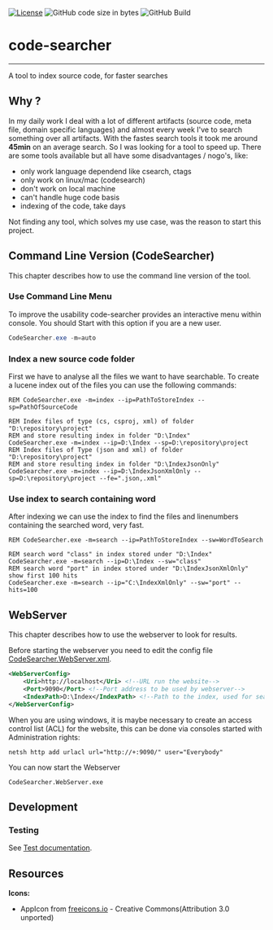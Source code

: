 [![License](https://img.shields.io/github/license/koepalex/code-searcher?style=flat-square)](https://github.com/koepalex/code-searcher/blob/master/LICENSE)
![GitHub code size in bytes](https://img.shields.io/github/languages/code-size/koepalex/code-searcher)
![GitHub Build](https://img.shields.io/github/workflow/status/koepalex/code-searcher/buildandtest?style=plastic)

# code-searcher
-------
A tool to index source code, for faster searches

## Why ?
In my daily work I deal with a lot of different artifacts (source code, meta file, domain specific languages) and almost every week I've to search something over all artifacts. With the fastes search tools it took me around **45min** on an average search. So I was looking for a tool to speed up.
There are some tools available but all have some disadvantages / nogo's, like:
* only work language dependend like csearch, ctags
* only work on linux/mac (codesearch)
* don't work on local machine
* can't handle huge code basis
* indexing of the code, take days

Not finding any tool, which solves my use case, was the reason to start this project. 

## Command Line Version (CodeSearcher)
This chapter describes how to use the command line version of the tool.

### Use Command Line Menu
To improve the usability code-searcher provides an interactive menu within console. You should Start with this option if you are a new user.

```powershell
CodeSearcher.exe -m=auto
```

### Index a new source code folder
First we have to analyse all the files we want to have searchable. To create a lucene index out of the files you can use the following commands: 
```batchfile
REM CodeSearcher.exe -m=index --ip=PathToStoreIndex --sp=PathOfSourceCode

REM Index files of type (cs, csproj, xml) of folder "D:\repository\project" 
REM and store resulting index in folder "D:\Index"
CodeSearcher.exe -m=index --ip=D:\Index --sp=D:\repository\project
REM Index files of Type (json and xml) of folder "D:\repository\project"
REM and store resulting index in folder "D:\IndexJsonOnly"
CodeSearcher.exe -m=index --ip=D:\IndexJsonXmlOnly --sp=D:\repository\project --fe=".json,.xml"
```

### Use index to search containing word
After indexing we can use the index to find the files and linenumbers containing the searched word, very fast.
```batchfile
REM CodeSearcher.exe -m=search --ip=PathToStoreIndex --sw=WordToSearch

REM search word "class" in index stored under "D:\Index"
CodeSearcher.exe -m=search --ip=D:\Index --sw="class"
REM search word "port" in index stored under "D:\IndexJsonXmlOnly" show first 100 hits
CodeSearcher.exe -m=search --ip="C:\IndexXmlOnly" --sw="port" --hits=100
```

## WebServer
This chapter describes how to use the webserver to look for results.

Before starting the webserver you need to edit the config file [CodeSearcher.WebServer.xml](./CodeSearcher.WebServer/Config/CodeSearcher.WebServer.xml).
```xml
<WebServerConfig>
	<Uri>http://localhost</Uri> <!--URL run the website-->
	<Port>9090</Port> <!--Port address to be used by webserver-->
	<IndexPath>D:\Index</IndexPath> <!--Path to the index, used for searching-->
</WebServerConfig>
```
When you are using windows, it is maybe necessary to create an access control list (ACL) for the website, this can be done via consoles started with Administration rights:
```batchfile
netsh http add urlacl url="http://+:9090/" user="Everybody"
```
You can now start the Webserver
```
CodeSearcher.WebServer.exe
```

## Development
### Testing
See [Test documentation](./_docs/tests.md).

## Resources
**Icons:**
* AppIcon from [freeicons.io](https://www.freeicons.io/business-seo-elements/head-magnifying-glass-mind-search-icon-38244) - Creative Commons(Attribution 3.0 unported)
